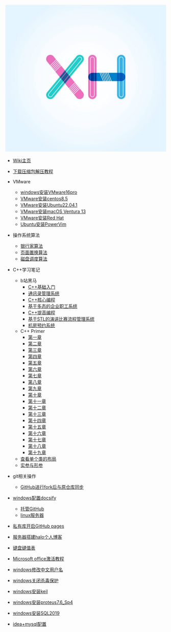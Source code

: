 <div align="center">
<a href="https://wiki.xhcheats.cn/#/">
<img src=favicon.ico />
</div>

* [Wiki主页](README.md)

* [下载压缩包解压教程](qita/jieya.md)

* VMware
  * [windows安装VMware16pro](VMware/VMware.md)
  * [VMware安装centos8.5](VMware/centos.md)
  * [VMware安装Ubuntu22.04.1](VMware/Ubuntu.md)
  * [VMware安装macOS Ventura 13](VMware/Ventura13.md)
  * [VMware安装Red Hat](<VMware/red hat.md>)
  * [Ubuntu安装PowerVim](Vmware/PowerVim.md)

* 操作系统算法
  * [银行家算法](algorithm/banker.md)
  * [页面置换算法](algorithm/pagedisplace.md)
  * [磁盘调度算法](algorithm/Disk_scheduling.md)

* C++学习笔记
  * b站黑马
    * [C++基础入门](CPP/一/C++基础入门.md)
    * [通讯录管理系统](CPP/二/通讯录管理系统.md)
    * [C++核心编程](CPP/三/C++核心编程.md)
    * [基于多态的企业职工系统](CPP/四/职工管理系统.md)
    * [C++提高编程](CPP/五/C++提高编程.md)
    * [基于STL的演讲比赛流程管理系统](CPP/六/演讲比赛.md)
    * [机房预约系统](CPP/七/机房预约系统.md)
  * C++ Primer
    * [第一章](CPP/Primer/第1章.md)
    * [第二章](CPP/Primer/第2章.md)
    * [第三章](CPP/Primer/第3章.md)
    * [第四章](CPP/Primer/第4章.md)
    * [第五章](CPP/Primer/第5章.md)
    * [第六章](CPP/Primer/第6章.md)
    * [第七章](CPP/Primer/第7章.md)
    * [第八章](CPP/Primer/第8章.md)
    * [第九章](CPP/Primer/第9章.md)
    * [第十章](CPP/Primer/第10章.md)
    * [第十一章](CPP/Primer/第11章.md)
    * [第十二章](CPP/Primer/第12章.md)
    * [第十三章](CPP/Primer/第13章.md)
    * [第十四章](CPP/Primer/第14章.md)
    * [第十五章](CPP/Primer/第15章.md)
    * [第十六章](CPP/Primer/第16章.md)
    * [第十七章](CPP/Primer/第17章.md)
    * [第十八章](CPP/Primer/第18章.md)
    * [第十九章](CPP/Primer/第19章.md)
  * [查看单个类的布局](CPP/随笔/single.md)
  * [实参与形参](CPP/随笔/shican.md)
* git相关操作
  * [GitHub进行fork后与原仓库同步](git/upstream.md)   
* [windows配置docsify](qita/docsify.md)
  * [托管GitHub](qita/docsify1.md)
  * [linux服务器](qita/docsify2.md)
* [私有库开启GitHub pages](wiki/githubaction.md)
* [服务器搭建halo个人博客](qita/halo.md)

* [键盘键值表](qita/jianpankey.md)
* [Microsoft office激活教程](qita/office.md)
* [windows修改中文用户名](qita/yonghuming.md)
* [windows关闭杀毒保护](qita/guanshadu.md)
* [windows安装keil](qita/keil.md)
* [windows安装proteus7.6\_Sp4](qita/proteus.md)
* [windows安装SQL2019](qita/sql.md)
* [idea+mysql配置](qita/idea.md)





